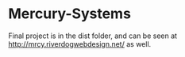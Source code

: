 # Mercury-Systems
Final project is in the dist folder, and can be seen at http://mrcy.riverdogwebdesign.net/ as well.
